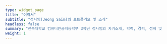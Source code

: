 ```yaml
---
type: widget_page
title: "이력서"
subtitle: "정사임(Jeong Saim)의 포트폴리오 및 소개"
headless: false
summary: "전북대학교 컴퓨터인공지능학부 3학년 정사임의 자기소개, 학력, 경력, 성취 및 연락처 페이지입니다."
weight: 1
---
```


